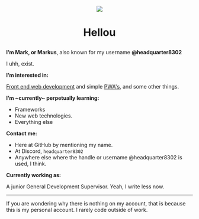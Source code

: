 <p align="center">
  <img src="https://github.githubassets.com/images/mona-loading-dark.gif" />
</p>

# <p align="center">Hellou</p>
  
**I’m Mark, or Markus**, also known for my username **@headquarter8302**

I uhh, exist.

**I’m interested in:**

[Front end web development](https://en.wikipedia.org/wiki/Front-end_web_development) and simple [PWA's](https://en.wikipedia.org/wiki/Progressive_web_application), and some other things.

**I’m ~currently~ perpetually learning:**

- Frameworks
- New web technologies.
- Everything else

**Contact me:**

- Here at GitHub by mentioning my name.
- At Discord, `headquarter8302`
- Anywhere else where the handle or username @headquarter8302 is used, I think.

**Currently working as:**

A junior General Development Supervisor. Yeah, I write less now.

----

If you are wondering why there is nothing on my account, that is because this is my personal account. I rarely code outside of work.
